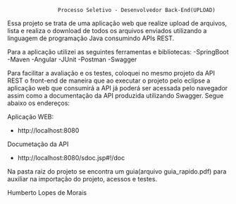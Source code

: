 					Processo Seletivo - Desenvolvedor Back-End(UPLOAD)

Essa projeto se trata de uma aplicação web que realize upload ​de arquivos, lista e realiza o download de todos os
arquivos enviados utilizando a linguagem de programação Java consumindo APIs REST.

Para a aplicação utilizei as seguintes ferramentas e bibliotecas:
-SpringBoot
-Maven
-Angular
-JUnit
-Postman
-Swagger

Para facilitar a avaliação e os testes, coloquei no mesmo projeto da API REST o front-end de maneira que ao executar o projeto pelo eclípse
a aplicação web que consumirá a API já poderá ser acessada pelo navegador assim como a documentação da API produzida utilizando Swagger. 
Segue abaixo os endereços:

Aplicação WEB:
- http://localhost:8080

Documetação da API
- http://localhost:8080/sdoc.jsp#!/doc

Na pasta raiz do projeto se encontra um guia(arquivo guia_rapido.pdf) para auxiliar na importação do projeto, acessos e testes.

Humberto Lopes de Morais
